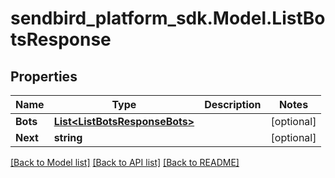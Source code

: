 
# sendbird_platform_sdk.Model.ListBotsResponse

## Properties

Name | Type | Description | Notes
------------ | ------------- | ------------- | -------------
**Bots** | [**List&lt;ListBotsResponseBots&gt;**](ListBotsResponseBots.md) |  | [optional] 
**Next** | **string** |  | [optional] 

[[Back to Model list]](../README.md#documentation-for-models)
[[Back to API list]](../README.md#documentation-for-api-endpoints)
[[Back to README]](../README.md)

